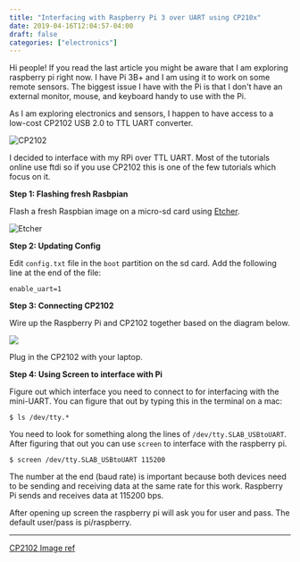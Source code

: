 ```yaml
---
title: "Interfacing with Raspberry Pi 3 over UART using CP210x"
date: 2019-04-16T12:04:57-04:00
draft: false
categories: ["electronics"]
---
```


Hi people! If you read the last article you might be aware that I am exploring raspberry pi right now. I have Pi 3B+ and I am using it to work on some remote sensors. The biggest issue I have with the Pi is that I don't have an external monitor, mouse, and keyboard handy to use with the Pi. 

As I am exploring electronics and sensors, I happen to have access to a low-cost CP2102 USB 2.0 to TTL UART converter. 

![CP2102](/images/raspberry/cp210x_large.png)

I decided to interface with my RPi over TTL UART. Most of the tutorials online use ftdi so if you use CP2102 this is one of the few tutorials which focus on it. 


**Step 1: Flashing fresh Rasbpian**

Flash a fresh Raspbian image on a micro-sd card using [Etcher](https://www.balena.io/etcher/).

![Etcher](/images/raspberry/etcher.png)

**Step 2: Updating Config**

Edit `config.txt` file in the `boot` partition on the sd card. Add the following line at the end of the file:

```
enable_uart=1
```

**Step 3: Connecting CP2102**

Wire up the Raspberry Pi and CP2102 together based on the diagram below. 

![](/images/raspberry/raspi_cp2102.png)

Plug in the CP2102 with your laptop.

**Step 4: Using Screen to interface with Pi**

Figure out which interface you need to connect to for interfacing with the mini-UART. You can figure that out by typing this in the terminal on a mac:

```
$ ls /dev/tty.*
```

You need to look for something along the lines of `/dev/tty.SLAB_USBtoUART`. After figuring that out you can use `screen` to interface with the raspberry pi.

```
$ screen /dev/tty.SLAB_USBtoUART 115200
```

The number at the end (baud rate) is important because both devices need to be sending and receiving data at the same rate for this work. Raspberry Pi sends and receives data at 115200 bps. 

After opening up screen the raspberry pi will ask you for user and pass. The default user/pass is pi/raspberry. 

<hr>

[CP2102 Image ref](https://eecs.oregonstate.edu/education/hardware/cp210x/)